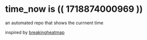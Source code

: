 # time_now is (( 1718874000969 ))

an automated repo that shows the currnent time

inspired by [breakingheatmap](https://github.com/breakingheatmap/breakingheatmap)